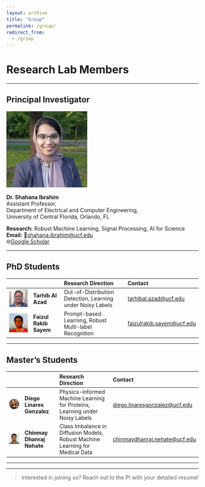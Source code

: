 ```yaml
---
layout: archive
title: "Group"
permalink: /group/
redirect_from:
  - /group
---
```





# Research Lab Members


---

## Principal Investigator

![](/images/shahana1.JPG)

**Dr. Shahana Ibrahim**  
Assistant Professor,  
Department of Electrical and Computer Engineering,  
University of Central Florida, Orlando, FL  

**Research:** Robust Machine Learning, Signal Processing, AI for Science  
**Email:** 📧shahana.ibrahim@ucf.edu  
🌐[Google Scholar](https://scholar.google.com/citations?user=2_NYo1AAAAAJ&hl=en)  


---

## PhD Students

|  |  | Research Direction | Contact |
|:--:|:--|:--|:--|
| ![](/images/tarhib1.jpg) | **Tarhib Al Azad** | Out-of-Distribution Detection, Learning under Noisy Labels | tarhibal.azad@ucf.edu |
| ![](/images/faizul.jpg) | **Faizul Rakib Sayem** | Prompt-based Learning, Robust Multi-label Recognition | faizulrakib.sayem@ucf.edu   |
---

## Master’s Students

|  |  | Research Direction | Contact |
|:--:|:--|:--|:--|
| ![](/images/diego.png) | **Diego Linares Gonzalez** | Physics-informed Machine Learning for Proteins, Learning under Noisy Labels  | diego.linaresgonzalez@ucf.edu |
| ![](/images/chinmay.jpg) | **Chinmay Dhanraj Nehate** | Class Imbalance in Diffusion Models, Robust Machine Learning for Medical Data | chinmaydhanraj.nehate@ucf.edu |

---


---

> Interested in joining us? Reach out to the PI with your detailed resume!


